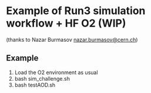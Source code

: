 # Example of Run3 simulation workflow + HF O2 (WIP)
(thanks to Nazar Burmasov <nazar.burmasov@cern.ch>)

## Example
1) Load the O2 environment as usual 
2) bash sim_challenge.sh
3) bash testAOD.sh

